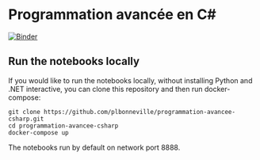 #  Programmation avancée en C#

[![Binder](https://mybinder.org/badge_logo.svg)](https://mybinder.org/v2/gh/plbonneville/programmation-avancee-csharp/main)

## Run the notebooks locally

If you would like to run the notebooks locally, without installing Python and .NET interactive, you can clone this repository and then run docker-compose:
```shell
git clone https://github.com/plbonneville/programmation-avancee-csharp.git
cd programmation-avancee-csharp
docker-compose up
```

The notebooks run by default on network port 8888.
